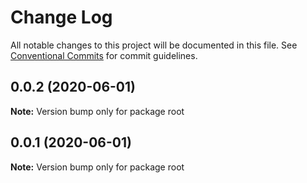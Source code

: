 # Change Log

All notable changes to this project will be documented in this file.
See [Conventional Commits](https://conventionalcommits.org) for commit guidelines.

## 0.0.2 (2020-06-01)

**Note:** Version bump only for package root





## 0.0.1 (2020-06-01)

**Note:** Version bump only for package root

